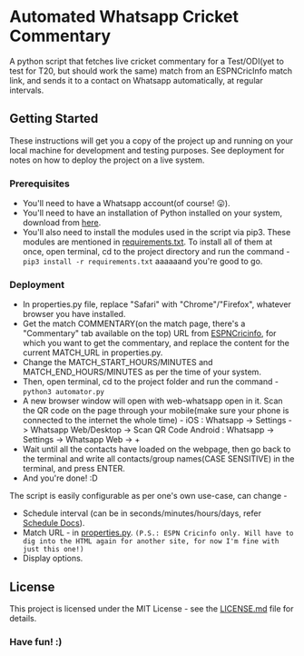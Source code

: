 # Automated Whatsapp Cricket Commentary

A python script that fetches live cricket commentary for a Test/ODI(yet to test for T20, but should work the same) match from an ESPNCricInfo match link, and sends it to a contact on Whatsapp automatically, at regular intervals.

## Getting Started

These instructions will get you a copy of the project up and running on your local machine for development and testing purposes. See deployment for notes on how to deploy the project on a live system.

### Prerequisites

- You'll need to have a Whatsapp account(of course! 😛).
- You'll need to have an installation of Python installed on your system, download from [here](https://www.python.org/downloads/).
- You'll also need to install the modules used in the script via pip3. These modules are mentioned in [requirements.txt](requirements.txt).
To install all of them at once, open terminal, cd to the project directory and run the command -
`pip3 install -r requirements.txt`
aaaaaand you're good to go.

### Deployment

- In properties.py file, replace "Safari" with "Chrome"/"Firefox", whatever browser you have installed.
- Get the match COMMENTARY(on the match page, there's a "Commentary" tab available on the top) URL from [ESPNCricinfo](http://www.espncricinfo.com), for which you want to get the commentary, and replace the content for the current MATCH_URL in properties.py.
- Change the MATCH_START_HOURS/MINUTES and MATCH_END_HOURS/MINUTES as per the time of your system.
- Then, open terminal, cd to the project folder and run the command -
`python3 automator.py`
- A new browser window will open with web-whatsapp open in it. Scan the QR code on the page through your mobile(make sure your phone is connected to the internet the whole time) -
iOS : Whatsapp -> Settings -> Whatsapp Web/Desktop -> Scan QR Code
Android : Whatsapp -> Settings -> Whatsapp Web -> +
- Wait until all the contacts have loaded on the webpage, then go back to the terminal and write all contacts/group names(CASE SENSITIVE) in the terminal, and press ENTER.
- And you're done! :D

The script is easily configurable as per one's own use-case, can change -
- Schedule interval (can be in seconds/minutes/hours/days, refer [Schedule Docs](https://schedule.readthedocs.io/en/stable/)).
- Match URL - in [properties.py](properties.py).
`(P.S.: ESPN Cricinfo only. Will have to dig into the HTML again for another site, for now I'm fine with just this one!)`
- Display options.

## License

This project is licensed under the MIT License - see the [LICENSE.md](LICENSE.md) file for details.

<h3>Have fun! :)<h3>